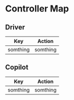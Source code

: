 # Controller Map

## Driver

| Key | Action |
| ------- | ------ |
|somthing| somthing |

## Copilot

| Key | Action |
| ------- | ------ |
|somthing| somthing |
